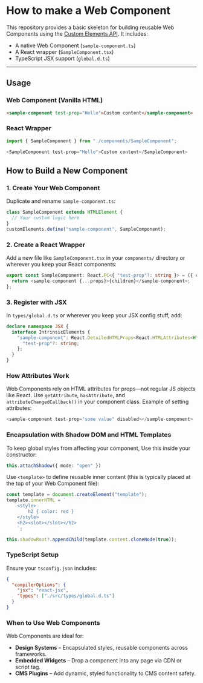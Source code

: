 # How to make a Web Component

This repository provides a basic skeleton for building reusable Web Components using the [Custom Elements API](https://developer.mozilla.org/en-US/docs/Web/Web_Components/Using_custom_elements). It includes:

- A native Web Component (`sample-component.ts`)
- A React wrapper (`SampleComponent.tsx`)
- TypeScript JSX support (`global.d.ts`)

---

## Usage

### Web Component (Vanilla HTML)

```html
<sample-component test-prop="Hello">Custom content</sample-component>
```

### React Wrapper

```ts
import { SampleComponent } from "./components/SampleComponent";

<SampleComponent test-prop="Hello">Custom content</SampleComponent>
```


## How to Build a New Component
### 1. Create Your Web Component

Duplicate and rename ``sample-component.ts``:

```ts
class SampleComponent extends HTMLElement {
  // Your custom logic here
}
customElements.define("sample-component", SampleComponent);
```

### 2. Create a React Wrapper

Add a new file like ``SampleComponent.tsx`` in your ``components/`` directory or wherever you keep your React components:

```ts
export const SampleComponent: React.FC<{ "test-prop"?: string }> = ({ children, ...props }) => {
  return <sample-component {...props}>{children}</sample-component>;
};
```

### 3. Register with JSX

In ``types/global.d.ts`` or wherever you keep your JSX config stuff, add:

```ts
declare namespace JSX {
  interface IntrinsicElements {
    "sample-component": React.DetailedHTMLProps<React.HTMLAttributes<HTMLElement>, HTMLElement> & {
      "test-prop"?: string;
    };
  }
}
```

### How Attributes Work

Web Components rely on HTML attributes for props—not regular JS objects like React. Use ``getAttribute``, ``hasAttribute``, and ``attributeChangedCallback()`` in your component class. Example of setting attributes:

```ts
<sample-component test-prop="some value" disabled></sample-component>
```


### Encapsulation with Shadow DOM and HTML Templates

To keep global styles from affecting your component, Use this inside your constructor:

 ```ts
 this.attachShadow({ mode: "open" })
 ```
 

Use ``<template>`` to define reusable inner content (this is typically placed at the top of your Web Component file):

```ts
const template = document.createElement("template");
template.innerHTML = `
    <style>
        h2 { color: red }
    </style>
    <h2><slot></slot></h2>
    `;

this.shadowRoot?.appendChild(template.content.cloneNode(true));
```

### TypeScript Setup

Ensure your ``tsconfig.json`` includes:

```json
{
  "compilerOptions": {
    "jsx": "react-jsx",
    "types": ["./src/types/global.d.ts"]
  }
}
```


### When to Use Web Components

Web Components are ideal for:
- <b>Design Systems</b> – Encapsulated styles, reusable components across frameworks.
- <b>Embedded Widgets</b> – Drop a component into any page via CDN or script tag.
- <b>CMS Plugins</b> – Add dynamic, styled functionality to CMS content safety.